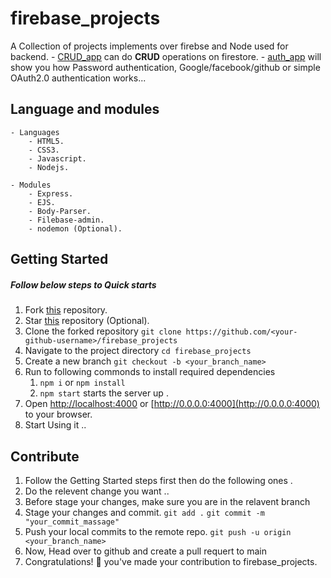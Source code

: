 # firebase_projects

A Collection of projects implements over firebse and Node used for backend. 
    - [CRUD_app](https://github.com/fellowEngineer/firebase_projects/tree/main/CRUD_app) can do **CRUD** operations on firestore.
    - [auth_app](https://github.com/fellowEngineer/firebase_projects/tree/main/auth_app) will show you how Password authentication,
      Google/facebook/github or simple OAuth2.0 authentication works...
    <!-- - next app ... -->


## Language and modules 

    - Languages 
        - HTML5.
        - CSS3.
        - Javascript.
        - Nodejs.
    
    - Modules
        - Express.
        - EJS.
        - Body-Parser.
        - Filebase-admin.
        - nodemon (Optional).


## Getting Started 

##### Follow below steps to Quick starts 

1. Fork [this](https://github.com/fellowEngineer/firebase_projects) repository.
2. Star [this](https://github.com/fellowEngineer/firebase_projects) repository (Optional).
3. Clone the forked repository 
``` git clone https://github.com/<your-github-username>/firebase_projects ```
4. Navigate to the project directory
``` cd firebase_projects ```
5. Create a new branch 
``` git checkout -b <your_branch_name> ```
6. Run to following commonds to install required  dependencies 
    1. ``` npm i ``` or ``` npm install ```
    2. ``` npm start ``` starts the server up .
7. Open [http://localhost:4000](http://localhost:4000) or [http://0.0.0.0:4000](http://0.0.0.0:4000) to your browser.
8. Start Using it ..

## Contribute 
1. Follow the Getting Started steps first then do the following ones .
2. Do the relevent change you want ..
3. Before stage your changes, make sure you are in the relavent branch
4. Stage your changes and commit.
``` git add . ```
``` git commit -m "your_commit_massage" ```
5. Push your local commits to the remote repo.
``` git push -u origin <your_branch_name> ```
6. Now, Head over to github and create a pull requert to main
7. Congratulations! 🎉 you've made your contribution to firebase_projects.